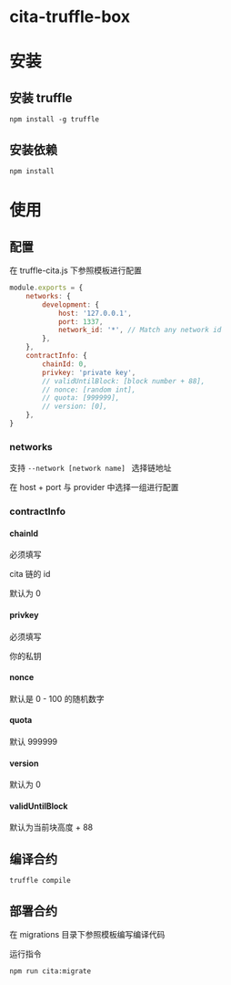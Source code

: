 # cita-truffle-box

# 安装

## 安装 truffle

```
npm install -g truffle
```

## 安装依赖

```
npm install
```

# 使用

## 配置

在 truffle-cita.js 下参照模板进行配置

```js
module.exports = {
    networks: {
        development: {
            host: '127.0.0.1',
            port: 1337,
            network_id: '*', // Match any network id
        },
    },
    contractInfo: {
        chainId: 0,
        privkey: 'private key',
        // validUntilBlock: [block number + 88],
        // nonce: [random int],
        // quota: [999999],
        // version: [0],
    },
}
```

### networks

支持 `--network [network name] ` 选择链地址

在 host + port 与 provider 中选择一组进行配置

### contractInfo

#### chainId

必须填写

cita 链的 id

默认为 0

#### privkey

必须填写

你的私钥

#### nonce

默认是 0 - 100 的随机数字

#### quota

默认 999999

#### version

默认为 0

#### validUntilBlock

默认为当前块高度 + 88



## 编译合约

```
truffle compile
```

## 部署合约

在 migrations 目录下参照模板编写编译代码

运行指令

```
npm run cita:migrate
```


